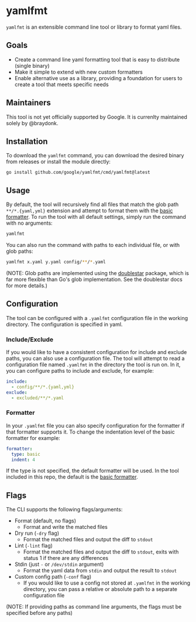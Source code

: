 # yamlfmt

`yamlfmt` is an extensible command line tool or library to format yaml files. 

## Goals

* Create a command line yaml formatting tool that is easy to distribute (single binary)
* Make it simple to extend with new custom formatters
* Enable alternative use as a library, providing a foundation for users to create a tool that meets specific needs 

## Maintainers

This tool is not yet officially supported by Google. It is currenlty maintained solely by @braydonk.

## Installation

To download the `yamlfmt` command, you can download the desired binary from releases or install the module directly:
```
go install github.com/google/yamlfmt/cmd/yamlfmt@latest
```

## Usage

By default, the tool will recursively find all files that match the glob path `**/*.{yaml,yml}` extension and attempt to format them with the [basic formatter](formatters/basic). To run the tool with all default settings, simply run the command with no arguments:
```bash
yamlfmt
```
You can also run the command with paths to each individual file, or with glob paths:
```bash
yamlfmt x.yaml y.yaml config/**/*.yaml
```
(NOTE: Glob paths are implemented using the [doublestar](https://github.com/bmatcuk/doublestar) package, which is far more flexible than Go's glob implementation. See the doublestar docs for more details.)

## Configuration

The tool can be configured with a `.yamlfmt` configuration file in the working directory. The configuration is specified in yaml.

### Include/Exclude

If you would like to have a consistent configuration for include and exclude paths, you can also use a configuration file. The tool will attempt to read a configuration file named `.yamlfmt` in the directory the tool is run on. In it, you can configure paths to include and exclude, for example:
```yaml
include:
  - config/**/*.{yaml,yml}
exclude:
  - excluded/**/*.yaml
```

### Formatter

In your `.yamlfmt` file you can also specify configuration for the formatter if that formatter supports it. To change the indentation level of the basic formatter for example:
```yaml
formatter:
  type: basic
  indent: 4
```
If the type is not specified, the default formatter will be used. In the tool included in this repo, the default is the [basic formatter](formatters/basic).

## Flags

The CLI supports the following flags/arguments:

* Format (default, no flags)
	- Format and write the matched files
* Dry run (`-dry` flag)
	- Format the matched files and output the diff to `stdout`
* Lint (`-lint` flag)
	- Format the matched files and output the diff to `stdout`, exits with status 1 if there are any differences
* Stdin (just `-` or `/dev/stdin` argument)
	- Format the yaml data from `stdin` and output the result to `stdout`
* Custom config path (`-conf` flag)
	- If you would like to use a config not stored at `.yamlfmt` in the working directory, you can pass a relative or absolute path to a separate configuration file


(NOTE: If providing paths as command line arguments, the flags must be specified before any paths)
